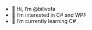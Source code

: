 - 👋 Hi, I’m @bilivofa
- 👀 I’m interested in C# and WPF
- 🌱 I’m currently learning C#


<!---
bilivofa/bilivofa is a ✨ special ✨ repository because its `README.md` (this file) appears on your GitHub profile.
You can click the Preview link to take a look at your changes.
--->
